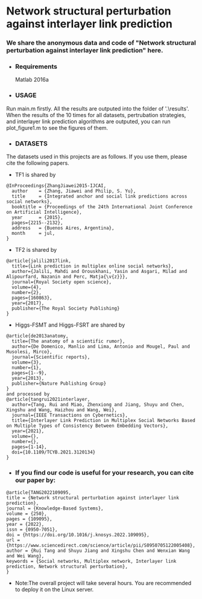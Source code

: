 # Network structural perturbation against interlayer link prediction

### We share the anonymous data and code of "Network structural perturbation against interlayer link prediction" here. 
- ### Requirements

  Matlab 2016a

- ### USAGE

Run main.m firstly. All the results are outputed into the folder of '.\results'. When the results of the 10 times for all datasets, pertrubation strategies, and interlayer link prediction algorithms are outputed, you can run plot_figure1.m to see the figures of them.

- ### DATASETS 

The datasets used in this projects are as follows. If you use them, please cite the following papers.

 - TF1 is shared by 
```
@InProceedings{ZhangJiawei2015-IJCAI,
  author    = {Zhang, Jiawei and Philip, S. Yu},
  title     = {Integrated anchor and social link predictions across social networks},
  booktitle = {Proceedings of the 24th International Joint Conference on Artificial Intelligence},
  year      = {2015},
  pages={2215--2132},
  address   = {Buenos Aires, Argentina},
  month     = jul,
}
```
- TF2 is shared by 
```
@article{jalili2017link,
  title={Link prediction in multiplex online social networks},
  author={Jalili, Mahdi and Orouskhani, Yasin and Asgari, Milad and Alipourfard, Nazanin and Perc, Matja{\v{z}}},
  journal={Royal Society open science},
  volume={4},
  number={2},
  pages={160863},
  year={2017},
  publisher={The Royal Society Publishing}
}
```
- Higgs-FSMT and Higgs-FSRT are shared by
```
@article{de2013anatomy,
  title={The anatomy of a scientific rumor},
  author={De Domenico, Manlio and Lima, Antonio and Mougel, Paul and Musolesi, Mirco},
  journal={Scientific reports},
  volume={3},
  number={1},
  pages={1--9},
  year={2013},
  publisher={Nature Publishing Group}
}
and processed by 
@article{tangrui2021interlayer,
  author={Tang, Rui and Miao, Zhenxiong and Jiang, Shuyu and Chen, Xingshu and Wang, Haizhou and Wang, Wei},
  journal={IEEE Transactions on Cybernetics}, 
  title={Interlayer Link Prediction in Multiplex Social Networks Based on Multiple Types of Consistency Between Embedding Vectors}, 
  year={2021},
  volume={},
  number={},
  pages={1-14},
  doi={10.1109/TCYB.2021.3120134}
}
```
- ### If you find our code is useful for your research, you can cite our paper by:
```
@article{TANG2022109095,
title = {Network structural perturbation against interlayer link prediction},
journal = {Knowledge-Based Systems},
volume = {250},
pages = {109095},
year = {2022},
issn = {0950-7051},
doi = {https://doi.org/10.1016/j.knosys.2022.109095},
url = {https://www.sciencedirect.com/science/article/pii/S0950705122005408},
author = {Rui Tang and Shuyu Jiang and Xingshu Chen and Wenxian Wang and Wei Wang},
keywords = {Social networks, Multiplex network, Interlayer link prediction, Network structural perturbation},
}
```

- Note:The overall project will take several hours. You are recommended to deploy it on the Linux server.
